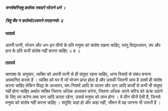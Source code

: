 ##### सन्तोषस्त्रिषु कर्तव्यः स्वदारे भोजने धने ।
##### त्रिषु चैव न कर्तव्योऽध्ययने तपदानयोः ॥

#### भावार्थ

अपनी पत्नी, भोजन और धन-इन तीनों के प्रति मनुष्य को संतोष रखना चाहिए, परंतु विद्याध्ययन, तप और दान के प्रति कभी संतोष नहीं करना चाहिए ॥ 4 ॥

#### तात्पर्य

चाणक्य के अनुसार, व्यक्ति को अपनी पत्नी से ही संतुष्ट रहना चाहिए, अन्य स्त्रियों से संबंध बनाना अपमानित करता है । व्यक्ति को घर में जो भोजन प्राप्त होता है और उसकी जितनी आय है उसमें ही संतोष करना चाहिए लेकिन विद्या के अध्ययन, यम-नियमों आदि के पालन और दान आदि कार्यों से कभी भी संतुष्ट नहीं होना चाहिए अर्थात व्यक्ति जितना अधिक अध्ययन करेगा, जितना अधिक अपने चरित्र को ऊंचा उठाने के लिए तप करेगा तथा दान आदि करता रहेगा, उससे मनुष्य को लाभ होगा । ये तीन चीजें ऐसी हैं, जिनसे मनुष्य को संतोष नहीं करना चाहिए । संतुष्टि कहां हो और कहां नहीं, जीवन में यह जानना भी जरूरी है ।